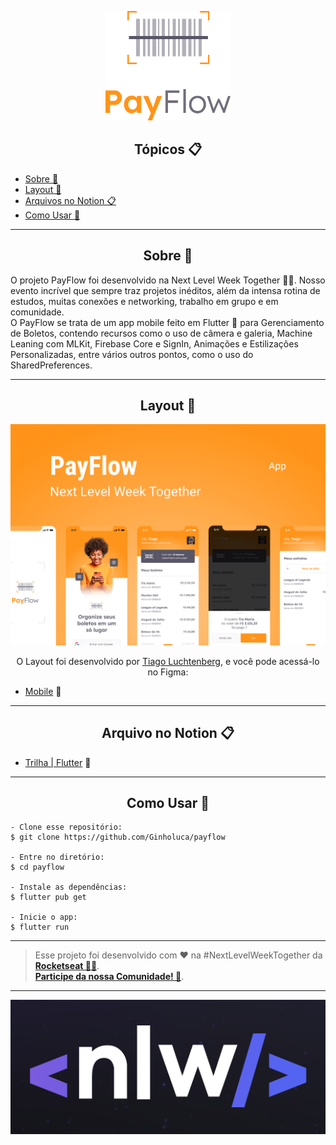 <p align="center">
  <img alt="PayFlow" src=".github/payflow-logo.png" width="200px">
</p>


<h2 align="center">Tópicos 📋</h2>

   <p>
   
   - [Sobre 📖](#sobre-)
   - [Layout 🎨](#layout-)
   - [Arquivos no Notion 📋](#arquivo-no-notion-)
   - [Como Usar 🤔](#como-usar-)

   </p>

---

<h2 align="center">Sobre 📖</h2>
   
<p>
   O projeto PayFlow foi desenvolvido na Next Level Week Together 💜💚. Nosso evento incrível que sempre traz projetos inéditos, além da intensa rotina de estudos, muitas conexões e networking, trabalho em grupo e em comunidade. <br>
   O PayFlow se trata de um app mobile feito em Flutter 💙 para Gerenciamento de Boletos, contendo recursos como o uso de câmera e galeria, Machine Leaning com MLKit, Firebase Core e SignIn, Animações e Estilizações Personalizadas, entre vários outros pontos, como o uso do SharedPreferences. <br>
</p>

---

<h2 align="center">Layout 🎨</h2>

   <p align="center">
      <img alt="PayFlow" title="PayFlow" src=".github/capa.png" />
   </p>

   <p align="center">
      O Layout foi desenvolvido por <a href="https://instagram.com/tiagoluchtenberg">Tiago Luchtenberg</a>, e você pode acessá-lo no Figma:
   
   - <a href="https://www.figma.com/file/kLK7FYnWKMoN68sQXcSniu/PayFlow">Mobile</a> 📱
   </p>

---

<h2 align="center">Arquivo no Notion 📋</h2>

- [Trilha | Flutter](https://www.notion.so/NLW-Together-Conte-dos-complementares-ae22125e899549efb2d4e360b5ee5ca3) 🚀

---

<h2 align="center">Como Usar 🤔</h2>

   ```
   - Clone esse repositório:
   $ git clone https://github.com/Ginholuca/payflow

   - Entre no diretório:
   $ cd payflow

   - Instale as dependências:
   $ flutter pub get

   - Inicie o app: 
   $ flutter run
   ```

---

   >Esse projeto foi desenvolvido com ❤️ na #NextLevelWeekTogether da **[Rocketseat  💜🚀](https://rocketseat.com.br/)**.<br> 
   **[Participe da nossa Comunidade! 👋](https://discordapp.com/invite/gCRAFhc)**.<br>

---

   <p align="center">
      <img alt="NLW" title="PayFlow" src=".github/nlw.png" />
   </p>
